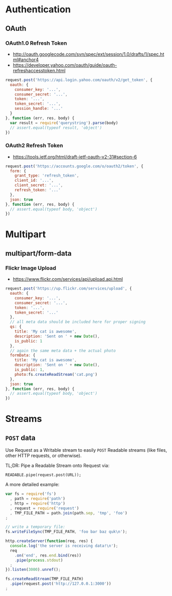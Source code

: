 
# Authentication










































































<extoc></extoc>

## OAuth

### OAuth1.0 Refresh Token

- http://oauth.googlecode.com/svn/spec/ext/session/1.0/drafts/1/spec.html#anchor4
- https://developer.yahoo.com/oauth/guide/oauth-refreshaccesstoken.html

```js
request.post('https://api.login.yahoo.com/oauth/v2/get_token', {
  oauth: {
    consumer_key: '...',
    consumer_secret: '...',
    token: '...',
    token_secret: '...',
    session_handle: '...'
  }
}, function (err, res, body) {
  var result = require('querystring').parse(body)
  // assert.equal(typeof result, 'object')
})
```

### OAuth2 Refresh Token

- https://tools.ietf.org/html/draft-ietf-oauth-v2-31#section-6

```js
request.post('https://accounts.google.com/o/oauth2/token', {
  form: {
    grant_type: 'refresh_token',
    client_id: '...',
    client_secret: '...',
    refresh_token: '...'
  },
  json: true
}, function (err, res, body) {
  // assert.equal(typeof body, 'object')
})
```

# Multipart

## multipart/form-data

### Flickr Image Upload

- https://www.flickr.com/services/api/upload.api.html

```js
request.post('https://up.flickr.com/services/upload', {
  oauth: {
    consumer_key: '...',
    consumer_secret: '...',
    token: '...',
    token_secret: '...'
  },
  // all meta data should be included here for proper signing
  qs: {
    title: 'My cat is awesome',
    description: 'Sent on ' + new Date(),
    is_public: 1
  },
  // again the same meta data + the actual photo
  formData: {
    title: 'My cat is awesome',
    description: 'Sent on ' + new Date(),
    is_public: 1,
    photo:fs.createReadStream('cat.png')
  },
  json: true
}, function (err, res, body) {
  // assert.equal(typeof body, 'object')
})
```

# Streams

## `POST` data

Use Request as a Writable stream to easily `POST` Readable streams (like files, other HTTP requests, or otherwise).

TL;DR: Pipe a Readable Stream onto Request via:

```
READABLE.pipe(request.post(URL));
```

A more detailed example:

```js
var fs = require('fs')
  , path = require('path')
  , http = require('http')
  , request = require('request')
  , TMP_FILE_PATH = path.join(path.sep, 'tmp', 'foo')
;

// write a temporary file:
fs.writeFileSync(TMP_FILE_PATH, 'foo bar baz quk\n');

http.createServer(function(req, res) {
  console.log('the server is receiving data!\n');
  req
    .on('end', res.end.bind(res))
    .pipe(process.stdout)
  ;
}).listen(3000).unref();

fs.createReadStream(TMP_FILE_PATH)
  .pipe(request.post('http://127.0.0.1:3000'))
;
```
